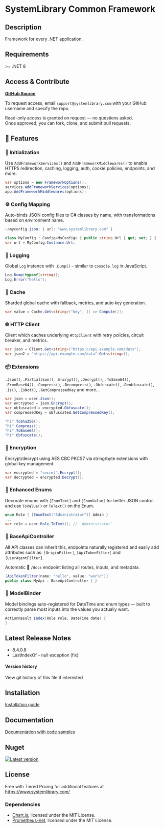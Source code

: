 # SystemLibrary Common Framework 

## Description
Framework for every .NET application.

## Requirements
&gt;= .NET 8

## Access & Contribute  
[**GitHub Source**](https://github.com/systemlibrary/systemlibrary-common-framework-private)

To request access, email `support@systemlibrary.com` with your GitHub username and specify the repo.

Read-only access is granted on request — no questions asked.  
Once approved, you can fork, clone, and submit pull requests.

## 🚀 Features

### 🔧 Initialization
Use `AddFrameworkServices()` and `AddFrameworkMiddlewares()` to enable HTTPS redirection, caching, logging, auth, cookie policies, endpoints, and more.

```csharp
var options = new FrameworkOptions();
services.AddFrameworkServices(options);
app.AddFrameworkMiddlewares(options);
```

### ⚙️ Config Mapping
Auto-binds JSON config files to C# classes by name, with transformations based on environment name.

```csharp
~/myconfig.json: { url: "www.systemlibrary.com" }

class MyConfig : Config<MyConfig> { public string Url { get; set; } }
var url = MyConfig.Instance.Url;
```

### 📝 Logging
Global `Log` instance with `.Dump()` – similar to `console.log` in JavaScript.

```csharp
Log.Dump(typeof(string));
Log.Error("hello");
```

### 🧠 Cache
Sharded global cache with fallback, metrics, and auto key generation.

```csharp
var value = Cache.Get<string>("key", () => Compute());
```

### 🌐 HTTP Client
Client which caches underlying `HttpClient` with retry policies, circuit breaker, and metrics.

```csharp
var json = Client.Get<string>("https://api.example.com/data");
var json2 = "https://api.example.com/data".Get<string>();
```

### 📦 Extensions
`.Json()`, `.PartialJson()`, `.Encrypt()`, `.Decrypt()`, `.ToBase64()`, `.FromBase64()`, `.Compress()`, `.Decompress()`, `.Obfuscate()`, `.Deobfuscate()`, `.Is()`, `.IsNot()`, `.GetCompressedKey` and more...

```csharp
var json = user.Json();
var encrypted = json.Encrypt();
var obfuscated = encrypted.Obfuscate();
var compressedKey = obfuscated.GetCompressedKey();

"hi".ToSha256();
"hi".Compress();
"hi".ToBase64();
"hi".Obfuscate();
```

### 🔐 Encryption
Encrypt/decrypt using AES CBC PKCS7 via string/byte extensions with global key management.

```csharp
var encrypted = "secret".Encrypt();
var decrypted = encrypted.Decrypt();
```

### 🧩 Enhanced Enums
Decorate enums with `[EnumText]` and `[EnumValue]` for better JSON control and use `ToValue()` or `ToText()` on the Enum.

```csharp
enum Role { [EnumText("Administrator")] Admin }
...
var role = user.Role.ToText(); // `Administrator`
```

### 📡 BaseApiController
All API classes can inherit this, endpoints naturally registered and easily add attributes such as: `[OriginFilter]`, `[ApiTokenFilter]` and `[UserAgentFilter]`.

Automatic 📖 `/docs` endpoint listing all routes, inputs, and metadata.

```csharp
[ApiTokenFilter(name: "hello", value: "world")]
public class MyApi : BaseApiController { }
```

### 🔗 ModelBinder
Model bindings auto-registered for DateTime and enum types — built to correctly parse most inputs into the values you actually want.
```csharp
ActionResult Index(Role role, DateTime date) {
}
```

## Latest Release Notes
- 8.4.0.8
- LastIndexOf - null exception (fix)

#### Version history 
View git history of this file if interested

## Installation
[Installation guide](https://systemlibrary.github.io/systemlibrary-common-framework/Install.html)

## Documentation
[Documentation with code samples](https://systemlibrary.github.io/systemlibrary-common-framework/)

## Nuget
[![Latest version](https://img.shields.io/nuget/v/SystemLibrary.Common.Framework)](https://www.nuget.org/packages/SystemLibrary.Common.Framework)

## License
Free with Tiered Pricing for additional features at https://www.systemlibrary.com/

### Dependencies
- [Chart.js](https://github.com/chartjs/Chart.js), licensed under the MIT License.
- [Prometheus-net](https://www.nuget.org/packages/prometheus-net), licensed under the MIT License.